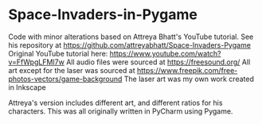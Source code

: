 # Space-Invaders-in-Pygame
Code with minor alterations based on Attreya Bhatt's YouTube tutorial. See his repository at https://github.com/attreyabhatt/Space-Invaders-Pygame
Original YouTube tutorial here: https://www.youtube.com/watch?v=FfWpgLFMI7w
All audio files were sourced at https://freesound.org/
All art except for the laser was sourced at https://www.freepik.com/free-photos-vectors/game-background
The laser art was my own work created in Inkscape

Attreya's version includes different art, and different ratios for his characters.
This was all originally written in PyCharm using Pygame.
